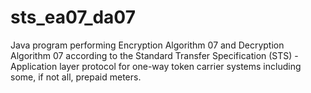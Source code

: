 # sts_ea07_da07
Java program performing Encryption Algorithm 07 and Decryption Algorithm 07 according to the Standard Transfer Specification (STS) - Application layer protocol for one-way token carrier systems including some, if not all, prepaid meters.
